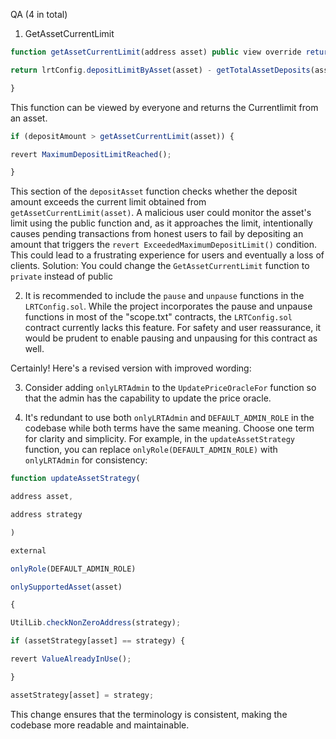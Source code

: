 QA (4 in total) 

1. GetAssetCurrentLimit
``` javascript
function getAssetCurrentLimit(address asset) public view override returns (uint256) {

return lrtConfig.depositLimitByAsset(asset) - getTotalAssetDeposits(asset);

}
```
This function can be viewed by everyone and returns the Currentlimit from an asset. 

``` javascript
if (depositAmount > getAssetCurrentLimit(asset)) {

revert MaximumDepositLimitReached();

}
```
This section of the `depositAsset` function checks whether the deposit amount exceeds the current limit obtained from `getAssetCurrentLimit(asset)`.  A malicious user could monitor the asset's limit using the public function and, as it approaches the limit, intentionally causes pending transactions from honest users to fail by depositing an amount that triggers the `revert ExceededMaximumDepositLimit()` condition. This could lead to a frustrating experience for users and eventually a loss of clients. Solution: You could change the `GetAssetCurrentLimit` function to `private` instead of public

2.  It is recommended to include the `pause` and `unpause` functions in the `LRTConfig.sol`. While the project incorporates the pause and unpause functions in most of the "scope.txt" contracts, the `LRTConfig.sol` contract currently lacks this feature. For safety and user reassurance, it would be prudent to enable pausing and unpausing for this contract as well.

Certainly! Here's a revised version with improved wording:

3. Consider adding `onlyLRTAdmin` to the `UpdatePriceOracleFor` function so that the admin has the capability to update the price oracle.

4. It's redundant to use both `onlyLRTAdmin` and `DEFAULT_ADMIN_ROLE` in the codebase while both terms have the same meaning. Choose one term for clarity and simplicity. For example, in the `updateAssetStrategy` function, you can replace `onlyRole(DEFAULT_ADMIN_ROLE)` with `onlyLRTAdmin` for consistency:

```javascript
function updateAssetStrategy(

address asset,

address strategy

)

external

onlyRole(DEFAULT_ADMIN_ROLE)

onlySupportedAsset(asset)

{

UtilLib.checkNonZeroAddress(strategy);

if (assetStrategy[asset] == strategy) {

revert ValueAlreadyInUse();

}

assetStrategy[asset] = strategy;
```

This change ensures that the terminology is consistent, making the codebase more readable and maintainable.